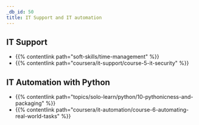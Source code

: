 ```yaml
---
_db_id: 50
title: IT Support and IT automation
---
```


## IT Support
- {{% contentlink path="soft-skills/time-management" %}}
- {{% contentlink path="coursera/it-support/course-5-it-security" %}}

## IT Automation with Python
- {{% contentlink path="topics/solo-learn/python/10-pythonicness-and-packaging" %}}
- {{% contentlink path="coursera/it-automation/course-6-automating-real-world-tasks" %}}